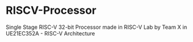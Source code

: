 # RISCV-Processor
Single Stage RISC-V 32-bit Processor made in RISC-V Lab by Team X in UE21EC352A - RISC-V Architecture
